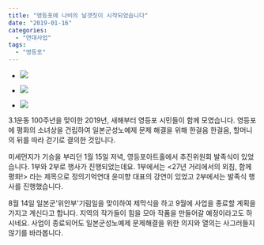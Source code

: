 ```yaml
---
title: "영등포에 나비의 날갯짓이 시작되었습니다"
date: "2019-01-16"
categories: 
  - "연대사업"
tags: 
  - "영등포"
---
```


- ![](https://womenandwar.net/kr/wp-content/uploads/2019/01/photo_2019-01-16_10-11-29-1024x512.jpg)
    
- ![](https://womenandwar.net/kr/wp-content/uploads/2019/01/photo_2019-01-16_10-11-30-1024x512.jpg)
    
- ![](https://womenandwar.net/kr/wp-content/uploads/2019/01/50020073_2251509988213335_3579152988293300224_n.jpg)
    

3.1운동 100주년을 맞이한 2019년, 새해부터 영등포 시민들이 함께 모였습니다. 영등포에 평화의 소녀상을 건립하여 일본군성노예제 문제 해결을 위해 한걸음 한걸음, 할머니의 뒤를 따라 걷기로 결의한 것입니다.

미세먼지가 기승을 부리던 1월 15일 저녁, 영등포아트홀에서 추진위원회 발족식이 있었습니다. 1부와 2부로 행사가 진행되었는데요. 1부에서는 <27년 거리에서의 외침, 함께 평화!> 라는 제목으로 정의기억연대 윤미향 대표의 강연이 있었고 2부에서는 발족식 행사를 진행했습니다.

8월 14일 일본군'위안부'기림일을 맞이하여 제막식을 하고 9월에 사업을 종료할 계획을 가지고 계신다고 합니다. 지역의 작가들이 힘을 모아 작품을 만들어갈 예정이라고도 하시네요. 사업이 종료되어도 일본군성노예제 문제해결을 위한 의지와 열의는 사그러들지 않기를 바라봅니다.
